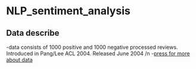 # NLP_sentiment_analysis

## Data describe  
  -data consists of 1000 positive and 1000 negative processed reviews. Introduced in Pang/Lee ACL 2004. Released June 2004 /n
  -[press for more about data](https://www.cs.cornell.edu/people/pabo/movie-review-data/poldata.README.2.0.txt)
